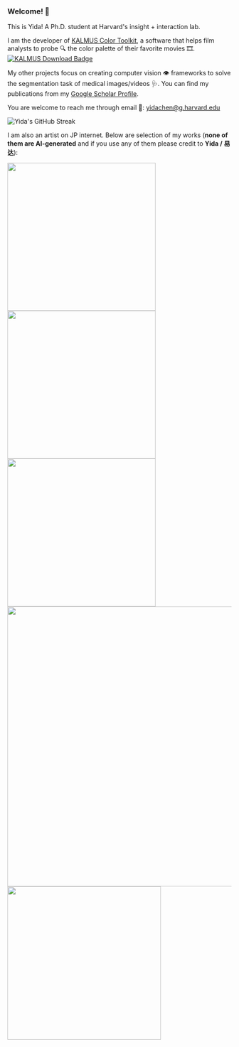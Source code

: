 ### Welcome! :raised_hands:

<!-- This is Yida! A young fella :man_student: with an active mind :brain: that aspires to make ML / AI more intelligible through mechanistic interpretability and visualization tools. -->

This is Yida! A Ph.D. student at Harvard's insight + interaction lab.

I am the developer of [KALMUS Color Toolkit](https://github.com/KALMUS-Color-Toolkit/KALMUS), a software that helps film analysts to probe :mag: the color palette of their favorite movies :film_strip:. [![KALMUS Download Badge](https://img.shields.io/pypi/dm/kalmus)](https://pypi.org/project/kalmus/)

My other projects focus on creating computer vision :eye: frameworks to solve the segmentation task of medical images/videos :stethoscope:. You can find my publications from my [Google Scholar Profile](https://scholar.google.com/citations?user=PptmLrYAAAAJ&hl=en).

You are welcome to reach me through email :e-mail:: <yidachen@g.harvard.edu>

![Yida's GitHub Streak](http://github-readme-streak-stats.herokuapp.com?user=yc015&theme=radical&hide_border=true&date_format=M%20j%5B%2C%20Y%5D)

I am also an artist on JP internet. Below are selection of my works (**none of them are AI-generated** and if you use any of them please credit to **Yida / 易达**):

<div style="display:flex; flex-wrap:wrap; padding: 0; margin: 0;">
  <img src="https://github.com/yc015/yc015/assets/69224866/bc0c7b9f-e5ec-46fa-81ee-4fcda813dfa5" height="333px" padding="0" margin="0"/>
  <img src="https://github.com/yc015/yc015/assets/69224866/e926d5fd-ff60-457f-9867-2e9e37d02efb" height="333px" padding="0" margin="0"/>
  <img src="https://github.com/yc015/yc015/assets/69224866/93216e2d-131e-4015-b227-54922ceae731" height="333px" padding="0" margin="0"/>
</div>
<div style="display:flex; flex-wrap:wrap; padding: 0; margin: 0;">
  <img src="https://github.com/yc015/yc015/assets/69224866/c5ed5554-b1ee-4cc9-b8cd-af7ae3221dc6" width="630px" padding="0" margin="0"/>
  <img src="https://github.com/yc015/yc015/assets/69224866/551c43ac-aa21-456d-b33f-755e012b70be" height="345px" padding="0" margin="0"/>
</div>
<div style="display:flex; flex-wrap:wrap; padding: 0; margin: 0;">
  
  
</div>

<!--
**yc015/yc015** is a ✨ _special_ ✨ repository because its `README.md` (this file) appears on your GitHub profile.

Here are some ideas to get you started:

- 🔭 I’m currently working on ...
- 🌱 I’m currently learning ...
- 👯 I’m looking to collaborate on ...
- 🤔 I’m looking for help with ...
- 💬 Ask me about ...
- 📫 How to reach me: ...
- 😄 Pronouns: ...
- ⚡ Fun fact: ...
-->
